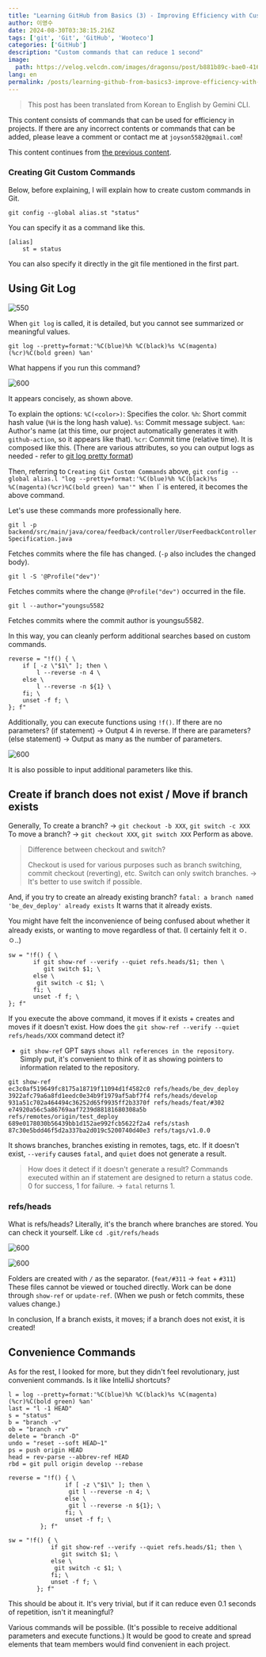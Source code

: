 ```yaml
---
title: "Learning GitHub from Basics (3) - Improving Efficiency with Custom Commands"
author: 이영수
date: 2024-08-30T03:38:15.216Z
tags: ['git', 'Git', 'GitHub', 'Wooteco']
categories: ['GitHub']
description: "Custom commands that can reduce 1 second"
image:
  path: https://velog.velcdn.com/images/dragonsu/post/b881b89c-bae0-4165-93e6-09357e7ce87d/image.png
lang: en
permalink: /posts/learning-github-from-basics3-improve-efficiency-with-custom-commands
---
```


> This post has been translated from Korean to English by Gemini CLI.

This content consists of commands that can be used for efficiency in projects.
If there are any incorrect contents or commands that can be added, please leave a comment or contact me at `joyson5582@gmail.com`! 

This content continues from [the previous content](https://velog.io/@dragonsu/%EA%B9%83%ED%97%88%EB%B8%8C-%EA%B8%B0%EC%B4%88%EB%B6%80%ED%84%B0-%EC%8B%9C%EC%9E%91%ED%95%98%EA%B8%B02-%EB%AA%85%EB%A0%B9%EC%96%B4-%EC%B0%A8%EA%B7%BC%EC%B0%A8%EA%B7%BC-%EC%A0%95%EB%A6%AC%ED%95%98%EA%B8%B0).
### Creating Git Custom Commands

Below, before explaining, I will explain how to create custom commands in Git.

```
git config --global alias.st "status"
```

You can specify it as a command like this.

```
[alias]
	st = status
```

You can also specify it directly in the git file mentioned in the first part.

## Using Git Log

![550](https://i.imgur.com/7UuJuJ1.png)

When `git log` is called, it is detailed, but you cannot see summarized or meaningful values.

```
git log --pretty=format:'%C(blue)%h %C(black)%s %C(magenta)(%cr)%C(bold green) %an'
```

What happens if you run this command?

![600](https://i.imgur.com/hxWQNLU.png)

It appears concisely, as shown above.

To explain the options:
`%C(<color>)`: Specifies the color.
`%h`: Short commit hash value (`%H` is the long hash value).
`%s`: Commit message subject.
`%an`: Author's name (at this time, our project automatically generates it with `github-action`, so it appears like that).
`%cr`: Commit time (relative time).
It is composed like this.
(There are various attributes, so you can output logs as needed - refer to [git log pretty format](https://git-scm.com/docs/git-log#_pretty_formats))

Then, referring to `Creating Git Custom Commands` above,
`git config --global alias.l "log --pretty=format:'%C(blue)%h %C(black)%s %C(magenta)(%cr)%C(bold green) %an'"
When `l` is entered, it becomes the above command.

Let's use these commands more professionally here.

`git l -p backend/src/main/java/corea/feedback/controller/UserFeedbackControllerSpecification.java`

Fetches commits where the file has changed. (`-p` also includes the changed body).

`git l -S '@Profile("dev")'`

Fetches commits where the change `@Profile("dev")` occurred in the file.

`git l --author="youngsu5582`

Fetches commits where the commit author is youngsu5582.

In this way, you can cleanly perform additional searches based on custom commands.

```
reverse = "!f() { \
	if [ -z \"$1\" ]; then \
		l --reverse -n 4 \
	else \
		l --reverse -n ${1} \
	fi; \
	unset -f f; \
}; f"
```

Additionally, you can execute functions using `!f()`.
If there are no parameters? (if statement) -> Output 4 in reverse.
If there are parameters? (else statement) -> Output as many as the number of parameters.

![600](https://i.imgur.com/hUmdHaF.png)

It is also possible to input additional parameters like this.
## Create if branch does not exist / Move if branch exists
Generally,
To create a branch?
-> `git checkout -b XXX`, `git switch -c XXX`
To move a branch?
-> `git checkout XXX`, `git switch XXX` 
Perform as above.

 >Difference between checkout and switch?
 >
 >Checkout is used for various purposes such as branch switching, commit checkout (reverting), etc.
 >Switch can only switch branches.
 >-> It's better to use switch if possible.
 
And, if you try to create an already existing branch?
`fatal: a branch named 'be_dev_deploy' already exists` It warns that it already exists.

You might have felt the inconvenience of being confused about whether it already exists, or wanting to move regardless of that. (I certainly felt it ㅇ.ㅇ..)

 ```
 sw = "!f() { \
		if git show-ref --verify --quiet refs.heads/$1; then \
		   git switch $1; \
		else \
		 git switch -c $1; \
		fi; \
		unset -f f; \
}; f"
```

If you execute the above command, it moves if it exists + creates and moves if it doesn't exist.
How does the `git show-ref --verify --quiet refs/heads/XXX` command detect it?
- `git show-ref` 
GPT says `shows all references in the repository`.
Simply put, it's convenient to think of it as showing pointers to information related to the repository.
```
git show-ref
ec3c0af519649fc8175a18719f11094d1f4582c0 refs/heads/be_dev_deploy
3922afc79a6a8fd1eedc0e34b9f1979af5abf7f4 refs/heads/develop
931a51c702a464494c36252d65f9935ff2b3370f refs/heads/feat/#302
e74920a56c5a86769aaf7239d88181680308a5b refs/remotes/origin/test_deploy
689e0178030b56439bb1d152ae992fcb5622f2a4 refs/stash
87c30e5bdd46f5d2a337ba2d019c5200740d40e3 refs/tags/v1.0.0
```
It shows branches, branches existing in remotes, tags, etc.
If it doesn't exist, `--verify` causes `fatal`, and `quiet` does not generate a result.

> How does it detect if it doesn't generate a result?
> Commands executed within an if statement are designed to return a status code.
> 0 for success, 1 for failure.
> -> `fatal` returns 1.

### refs/heads
What is refs/heads?
Literally, it's the branch where branches are stored.
You can check it yourself.
Like `cd .git/refs/heads`

![600](https://i.imgur.com/lk6XMAA.png)

![600](https://i.imgur.com/P0gsoTg.png)

Folders are created with `/` as the separator. (`feat/#311` -> `feat` + `#311`)
These files cannot be viewed or touched directly.
Work can be done through `show-ref` or `update-ref`. (When we push or fetch commits, these values change.)

In conclusion,
If a branch exists, it moves; if a branch does not exist, it is created!

## Convenience Commands
As for the rest, I looked for more, but they didn't feel revolutionary, just convenient commands.
Is it like IntelliJ shortcuts?

```
l = log --pretty=format:'%C(blue)%h %C(black)%s %C(magenta)(%cr)%C(bold green) %an'
last = "l -1 HEAD"
s = "status"
b = "branch -v"
ob = "branch -rv"
delete = "branch -D"
undo = "reset --soft HEAD~1"
ps = push origin HEAD
head = rev-parse --abbrev-ref HEAD
rbd = git pull origin develop --rebase

reverse = "!f() { \
                if [ -z \"$1\" ]; then \
                 git l --reverse -n 4; \
                else \
                 git l --reverse -n ${1}; \
                fi; \
                unset -f f; \
         }; f"

sw = "!f() { \
			if git show-ref --verify --quiet refs.heads/$1; then \
			   git switch $1; \
			else \
			 git switch -c $1; \
			fi; \
			unset -f f; \
		}; f"
```

This should be about it.
It's very trivial, but if it can reduce even 0.1 seconds of repetition, isn't it meaningful?

Various commands will be possible. (It's possible to receive additional parameters and execute functions.)
It would be good to create and spread elements that team members would find convenient in each project.

```

